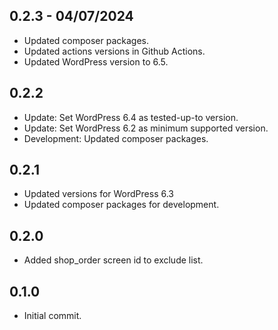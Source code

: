 ## 0.2.3 - 04/07/2024
- Updated composer packages.
- Updated actions versions in Github Actions.
- Updated WordPress version to 6.5.

## 0.2.2
- Update: Set WordPress 6.4 as tested-up-to version.
- Update: Set WordPress 6.2 as minimum supported version.
- Development: Updated composer packages.

## 0.2.1
- Updated versions for WordPress 6.3
- Updated composer packages for development.

## 0.2.0
- Added shop_order screen id to exclude list.

## 0.1.0
- Initial commit.

